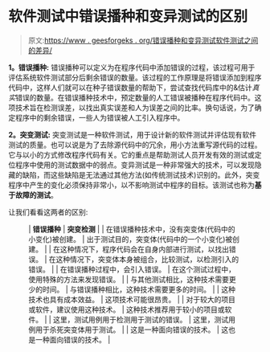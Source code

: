 # 软件测试中错误播种和变异测试的区别

> 原文:[https://www . geesforgeks . org/错误播种和变异测试软件测试之间的差异/](https://www.geeksforgeeks.org/difference-between-error-seeding-and-mutation-testing-in-software-testing/)

**1。错误播种:**
错误播种可以定义为在程序代码中添加错误的过程，该过程可用于评估系统软件测试部分后剩余错误的数量。该过程的工作原理是将错误添加到程序代码中，这样人们就可以在种子错误数量的帮助下，尝试查找代码库中的&估计*真实*错误的数量。在错误播种技术中，预定数量的人工错误被播种在程序代码中。这项技术旨在检测误差，以找出真实误差和人为误差之间的比率。换句话说，为了确定程序中的剩余错误，一些人为错误被人工引入程序中。

**2。突变测试:**
突变测试是一种软件测试，用于设计新的软件测试并评估现有软件测试的质量。也可以说是为了去除源代码中的冗余，用小方法重写源代码的过程。它与以小的方式修改程序代码有关。它的重点是帮助测试人员开发有效的测试或定位程序中使用的测试数据中的弱点。变异测试是一种非常强大的技术，可以发现隐藏的缺陷，而这些缺陷是无法通过其他方法(如传统测试技术)识别的。此外，突变程序中产生的变化必须保持非常小，以不影响测试中程序的目标。该测试也称为**基于故障的测试**。

让我们看看这两者的区别:

<figure class="table">

| **错误播种** | **突变检测** |
| 在错误播种技术中，没有突变体(代码中的小变化)被创建。 | 出于测试目的，突变体(代码中的一个小变化)被创建。 |
| 在这种情况下，程序代码会在自身内部进行测试，以找出错误。 | 在这种情况下，突变体本身被组合，比较测试，以检测引入的错误。 |
| 在错误播种过程中，会引入错误。 | 在这个测试过程中，使用特殊的方法来发现错误。 |
| 与其他测试相比，这种技术需要更少的时间。 | 与错误播种相比，这种技术需要更多的时间。 |
| 这种技术也具有成本效益。 | 这项技术可能很昂贵。 |
| 对于较大的项目或软件，建议使用这种技术。 | 这种技术推荐用于较小的项目或软件。 |
| 这里，测试用例用于检测用于测试的错误。 | 这里，测试用例用于杀死突变体用于测试。 |
| 这是一种面向错误的技术。 | 这也是一种面向错误的技术。 |

</figure>